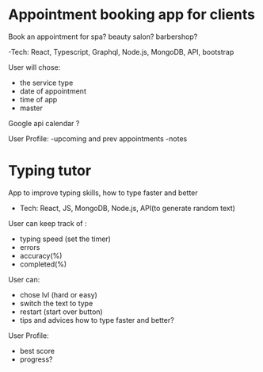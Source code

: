 # Appointment booking app for clients

Book an appointment for spa? beauty salon? barbershop?

-Tech: React, Typescript, Graphql, Node.js, MongoDB, API, bootstrap

User will chose:
- the service type
- date of appointment
- time of app
- master

Google api calendar ?

User Profile:
-upcoming and prev appointments
-notes



# Typing tutor

App to improve typing skills, how to type faster and better

- Tech: React, JS, MongoDB, Node.js, API(to generate random text)

User can keep track of :
- typing speed (set the timer)
- errors
- accuracy(%)
- completed(%)

User can:
- chose lvl (hard or easy)
- switch the text to type
- restart (start over button)
- tips and advices how to type faster and better?

User Profile:
- best score
- progress?
